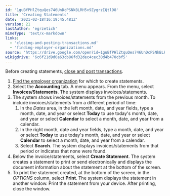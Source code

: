 ```yaml
---
id: '1guBfPHlZtquQes746UnDcPSNkBLRH5v9ZygrzIQtl98'
title: 'Creating Statements'
date: '2021-02-18T16:19:45.481Z'
version: 21
lastAuthor: 'egrzetich'
mimeType: 'text/x-markdown'
links:
  - 'closing-and-posting-transactions.md'
  - 'finding-employer-organizations.md'
source: 'https://drive.google.com/open?id=1guBfPHlZtquQes746UnDcPSNkBLRH5v9ZygrzIQtl98'
wikigdrive: '6c6f21d9d0a63cb86fd32dec4cec30d4b470cbf5'
---
```

Before creating statements, [close and post transactions](closing-and-posting-transactions.md).
1. [Find the employer organization](finding-employer-organizations.md) for which to create statements.
2. Select the <strong>Accounting</strong> tab. A menu appears. From the menu, select <strong>Invoices/Statements</strong>. The system displays invoices/statements.
3. The system shows invoices/statements from the previous month. To include invoices/statements from a different period of time:
   1. In the <em>Dates</em> area, in the left month, date, and year fields, type a month, date, and year or select <strong>Today</strong> to use today's month, date, and year or select <strong>Calendar</strong> to select a month, date, and year from a calendar.
   2. In the right month, date and year fields, type a month, date, and year or select <strong>Today</strong> to use today's month, date, and year or select <strong>Calendar</strong> to select a month, date, and year from a calendar.
   3. Select <strong>Search</strong>. The system displays invoices/statements from that period or indicates that none were found.
1. Below the invoice/statements, select <strong>Create Statement</strong>. The system creates a statement to print or send electronically and displays the document information about the statement at the bottom of the screen.
2. To print the statement created, at the bottom of the screen, in the <em>OPTIONS</em> column, select <strong>Print</strong>. The system displays the statement in another window. Print the statement from your device. After printing, close the window.
